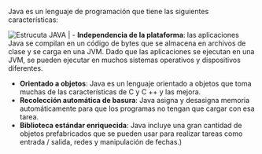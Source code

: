 Java es un lenguaje de programación que tiene las siguientes características:

![Estrucuta JAVA](https://www.guru99.com/images/2/022220_0635_JDKvsJREvsJ1.png) | - **Independencia de la plataforma**: las aplicaciones Java se compilan en un
código de bytes que se almacena en archivos de clase y se carga en una JVM.
Dado que las aplicaciones se ejecutan en una JVM, se pueden ejecutar en
muchos sistemas operativos y dispositivos diferentes.
- **Orientado a objetos**: Java es un lenguaje orientado a objetos que toma
muchas de las características de C y C ++ y las mejora.
- **Recolección automática de basura**: Java asigna y desasigna memoria
automáticamente para que los programas no tengan que cargar con esa tarea.
- **Biblioteca estándar enriquecida**: Java incluye una gran cantidad de objetos
prefabricados que se pueden usar para realizar tareas como entrada / salida,
redes y manipulación de fechas.)











